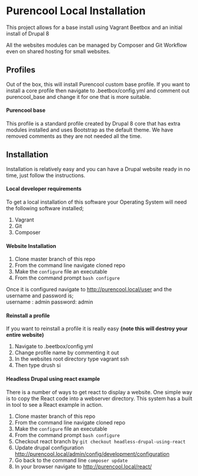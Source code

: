 # Purencool Local Installation

This project allows for a base install using Vagrant Beetbox and an initial install of Drupal 8

All the websites modules can be managed by Composer and Git Workflow even on shared hosting for small websites.

## Profiles
Out of the box, this will install Purencool custom base profile. If you want to install a core profile then navigate to .beetbox/config.yml and comment out purencool_base and change it for one that is more
suitable.

#### Purencool base
This profile is a standard profile created by Drupal 8 core that has extra modules installed and uses Bootstrap as the default theme. We have removed comments as they are not needed all the time.

## Installation
Installation is relatively easy and you can have a Drupal website ready in no time, just follow the instructions.

#### Local developer requirements
To get a local installation of this software your Operating System will need the following software installed; 

1. Vagrant 
2. Git
3. Composer


#### Website Installation


1. Clone master branch of this repo 
2. From the command line navigate cloned repo
3. Make the `configure` file an executable
4. From the command prompt `bash configure`

Once it is configured navigate to http://purencool.local/user and the username and password is;   
username : admin
password: admin

#### Reinstall a profile

If you want to reinstall a profile it is really easy **(note this will destroy your entire website)** 

1. Navigate to .beetbox/config.yml 
2. Change profile name by commenting it out
3. In the websites root directory type vagrant ssh
4. Then type drush si 

#### Headless Drupal using react example
There is a number of ways to get react to display a website. One simple way is to copy the React code into a webserver directory. This system has a built in tool to see a React example in action.  

1. Clone master branch of this repo 
2. From the command line navigate cloned repo
3. Make the `configure` file an executable
4. From the command prompt `bash configure`
5. Checkout react branch by `git checkout headless-drupal-using-react`
6. Update drupal configuration  http://purencool.local/admin/config/development/configuration 
7. Go back to the command line `composer update`
8. In your browser navigate to http://purencool.local/react/
